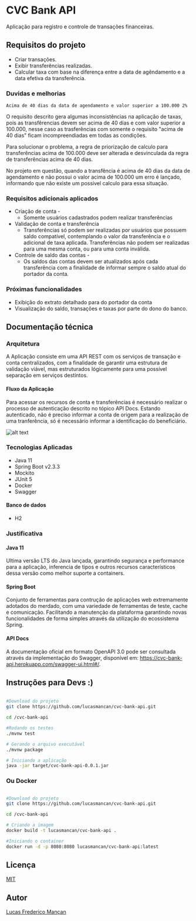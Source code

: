 # CVC Bank API

Aplicação para registro e controle de transações financeiras.

## Requisitos do projeto

* Criar transações.
* Exibir transferências realizadas.
* Calcular taxa com base na diferença entre a data de agêndamento e a data efetiva da transferência.

### Duvidas e melhorias

```Acima de 40 dias da data de agendamento e valor superior a 100.000 2%```

  O requisito descrito gera algumas inconsistências na aplicação de taxas,
  pois as transfêrencias devem ser acima de 40 dias e com valor superior a 100.000, nesse caso as trasferências com somente o requisito "acima de 40 dias" ficam incompreendiadas em todas as condições.
  
  Para solucionar o problema, a regra de priorização de calculo para transferências acima de 100.000 deve ser alterada e desvinculada da regra de transferências acima de 40 dias. 
  
  No projeto em questão, quando a transfência é acima de 40 dias da data de agendamento e não possui o valor acima de 100.000 um erro é lançado, informando que não existe um possível calculo para essa situação.
 

### Requisitos adicionais aplicados

* Criação de conta - 
    - Somente usuários cadastrados podem realizar transferências
* Validação de conta e transferência
    - Transferências só podem ser realizadas por usuários que possuem saldo compatível, contemplando o valor da transferência e o adicional de taxa aplicada. Transferências não podem ser realizadas para uma mesma conta, ou para uma conta inválida.
* Controle de saldo das contas - 
    - Os saldos das contas devem ser atualizados após cada transferência com a finalidade de informar sempre o saldo atual do portador da conta.

### Próximas funcionalidades

* Exibição do extrato detalhado para do portador da conta
* Visualização do saldo, transações e taxas por parte do dono do banco.

## Documentação técnica

### Arquitetura

A Aplicação consiste em uma API REST com os serviços de transação e conta centralizados, com a finalidade de garantir uma estrutura de validação viável, mas estruturados lógicamente para uma possível separação em serviços destíntos.

#### Fluxo da Aplicação

Para acessar os recursos de conta e transferências é necessário realizar o processo de autenticação descrito no tópico API Docs. Estando autenticado, não é preciso informar a conta de origem para a realização de uma tranferência, só é necessário informar a identificação do beneficiário.

![alt text](https://github.com/lucasmancan/cvc-bank-api/blob/master/cvc-api.png?raw=true)


### Tecnologias Aplicadas

* Java 11
* Spring Boot v2.3.3
* Mockito 
* JUnit 5 
* Docker
* Swagger

#### Banco de dados
* H2 

### Justificativa

#### Java 11

Ultima versão LTS do Java lançada, garantindo segurança e performance para a aplicação, inferencia de tipos e outros recursos característicos dessa versão como melhor suporte a containers.

#### Spring Boot

Conjunto de ferramentas para contrução de aplicações web extremamente adotados do merdado, com uma variedade de ferramentas de teste, cache e comunicação. Facilitando a manutenção da plataforma garantindo novas funcionalidades de forma simples através da utilização do ecossistema Spring. 

#### API Docs

A documentação oficial em formato OpenAPI 3.0 pode ser consultada através da implementação do Swagger, disponível em: https://cvc-bank-api.herokuapp.com/swagger-ui.html#/.

## Instruções para Devs :)

```bash

#Download do projeto
git clone https://github.com/lucasmancan/cvc-bank-api.git

cd /cvc-bank-api

#Rodando os testes
./mvnw test

# Gerando o arquivo executável 
./mvnw package

# Iniciando a aplicação
java -jar target/cvc-bank-api-0.0.1.jar

```

### Ou Docker

```bash

#Download do projeto
git clone https://github.com/lucasmancan/cvc-bank-api.git

cd /cvc-bank-api

# Criando a imagem
docker build -t lucasmancan/cvc-bank-api .

#Iniciando o container
docker run -d -p 8080:8080 lucasmancan/cvc-bank-api:latest 

```

## Licença
[MIT](https://choosealicense.com/licenses/mit/)

## Autor
[Lucas Frederico Mançan](https://www.linkedin.com/in/lucasmancan/)
